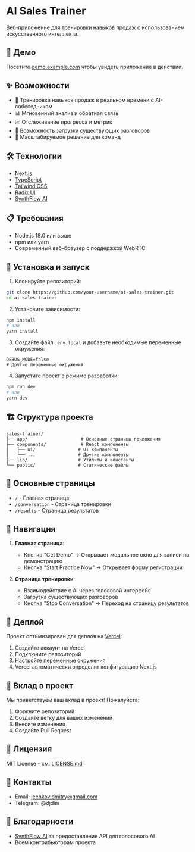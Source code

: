# AI Sales Trainer

Веб-приложение для тренировки навыков продаж с использованием искусственного интеллекта.

## 🚀 Демо

Посетите [demo.example.com](https://demo.example.com) чтобы увидеть приложение в действии.

## ✨ Возможности

- 🎯 Тренировка навыков продаж в реальном времени с AI-собеседником
- 📊 Мгновенный анализ и обратная связь
- 📈 Отслеживание прогресса и метрик
- 🔄 Возможность загрузки существующих разговоров
- 👥 Масштабируемое решение для команд

## 🛠 Технологии

- [Next.js](https://nextjs.org/)
- [TypeScript](https://www.typescriptlang.org/)
- [Tailwind CSS](https://tailwindcss.com/)
- [Radix UI](https://www.radix-ui.com/)
- [SynthFlow AI](https://synthflow.ai)

## 📋 Требования

- Node.js 18.0 или выше
- npm или yarn
- Современный веб-браузер с поддержкой WebRTC

## 🚀 Установка и запуск

1. Клонируйте репозиторий:
```bash
git clone https://github.com/your-username/ai-sales-trainer.git
cd ai-sales-trainer
```

2. Установите зависимости:
```bash
npm install
# или
yarn install
```

3. Создайте файл `.env.local` и добавьте необходимые переменные окружения:
```env
DEBUG_MODE=false
# Другие переменные окружения
```

4. Запустите проект в режиме разработки:
```bash
npm run dev
# или
yarn dev
```

## 🏗 Структура проекта

```
sales-trainer/
├── app/                    # Основные страницы приложения
├── components/             # React компоненты
│   ├── ui/                # UI компоненты
│   └── ...                # Другие компоненты
├── lib/                   # Утилиты и константы
└── public/                # Статические файлы
```

## 📱 Основные страницы

- `/` - Главная страница
- `/conversation` - Страница тренировки
- `/results` - Страница результатов

## 🔄 Навигация

1. **Главная страница**:
   - Кнопка "Get Demo" → Открывает модальное окно для записи на демонстрацию
   - Кнопка "Start Practice Now" → Открывает форму регистрации

2. **Страница тренировки**:
   - Взаимодействие с AI через голосовой интерфейс
   - Загрузка существующих разговоров
   - Кнопка "Stop Conversation" → Переход на страницу результатов

## 🚀 Деплой

Проект оптимизирован для деплоя на [Vercel](https://vercel.com):

1. Создайте аккаунт на Vercel
2. Подключите репозиторий
3. Настройте переменные окружения
4. Vercel автоматически определит конфигурацию Next.js

## 🤝 Вклад в проект

Мы приветствуем ваш вклад в проект! Пожалуйста:

1. Форкните репозиторий
2. Создайте ветку для ваших изменений
3. Внесите изменения
4. Создайте Pull Request

## 📝 Лицензия

MIT License - см. [LICENSE.md](LICENSE.md)

## 📧 Контакты

- Email: jechkov.dmitry@gmail.com
- Telegram: @djdim

## 🙏 Благодарности

- [SynthFlow AI](https://synthflow.ai) за предоставление API для голосового AI
- Всем контрибьюторам проекта